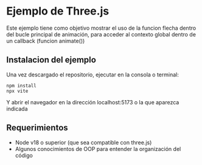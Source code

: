 # Ejemplo de Three.js

Este ejemplo tiene como objetivo mostrar el uso de la funcion flecha dentro del bucle principal de animación, para acceder al contexto global dentro de un callback (funcion animate())

## Instalacion del ejemplo

Una vez descargado el repositorio, ejecutar en la consola o terminal:

```
npm install
npx vite
```

Y abrir el navegador en la dirección localhost:5173 o la que aparezca indicada

## Requerimientos

* Node v18 o superior (que sea compatible con three.js)
* Algunos conocimientos de OOP para entender la organización del código
